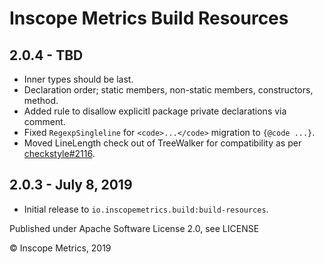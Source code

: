 Inscope Metrics Build Resources
===============================

2.0.4 - TBD
------------------------
* Inner types should be last.
* Declaration order; static members, non-static members, constructors, method.
* Added rule to disallow explicitl package private declarations via comment.
* Fixed `RegexpSingleline` for `<code>...</code>` migration to `{@code ...}`.
* Moved LineLength check out of TreeWalker for compatibility as per [checkstyle#2116](https://github.com/checkstyle/checkstyle/issues/2116).

2.0.3 - July 8, 2019
------------------------
* Initial release to `io.inscopemetrics.build:build-resources`.

Published under Apache Software License 2.0, see LICENSE

&copy; Inscope Metrics, 2019
